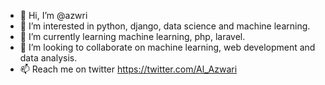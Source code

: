 - 👋 Hi, I’m @azwri
- 👀 I’m interested in python, django, data science and machine learning.
- 🌱 I’m currently learning machine learning, php, laravel.
- 💞️ I’m looking to collaborate on machine learning, web development and data analysis.
- 📫 Reach me on twitter https://twitter.com/Al_Azwari

<!---
azwri/azwri is a ✨ special ✨ repository because its `README.md` (this file) appears on your GitHub profile.
You can click the Preview link to take a look at your changes.
--->
